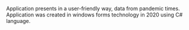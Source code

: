 Application presents in a user-friendly way, data from pandemic times. Application was created in windows forms technology in 2020 using C# language.
